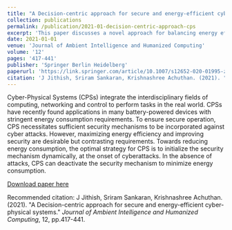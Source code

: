 ```yaml
---
title: "A Decision-centric approach for secure and energy-efficient cyber-physical systems"
collection: publications
permalink: /publication/2021-01-decision-centric-approach-cps
excerpt: 'This paper discusses a novel approach for balancing energy efficiency and security in Cyber-Physical Systems (CPSs), focusing on dynamic security mechanisms activated during cyberattacks.'
date: 2021-01-01
venue: 'Journal of Ambient Intelligence and Humanized Computing'
volume: '12'
pages: '417-441'
publisher: 'Springer Berlin Heidelberg'
paperurl: 'https://link.springer.com/article/10.1007/s12652-020-01995-z'
citation: 'J Jithish, Sriram Sankaran, Krishnashree Achuthan. (2021). "A Decision-centric approach for secure and energy-efficient cyber-physical systems." <i>Journal of Ambient Intelligence and Humanized Computing</i>, 12, pp.417-441.'
---
```

Cyber-Physical Systems (CPSs) integrate the interdisciplinary fields of computing, networking and control to perform tasks in the real world. CPSs have recently found applications in many battery-powered devices with stringent energy consumption requirements. To ensure secure operation, CPS necessitates sufficient security mechanisms to be incorporated against cyber attacks. However, maximizing energy efficiency and improving security are desirable but contrasting requirements. Towards reducing energy consumption, the optimal strategy for CPS is to initialize the security mechanism dynamically, at the onset of cyberattacks. In the absence of attacks, CPS can deactivate the security mechanism to minimize energy consumption. 

[Download paper here](https://link.springer.com/article/10.1007/s12652-020-01995-z)

Recommended citation: J Jithish, Sriram Sankaran, Krishnashree Achuthan. (2021). "A Decision-centric approach for secure and energy-efficient cyber-physical systems." <i>Journal of Ambient Intelligence and Humanized Computing</i>, 12, pp.417-441.
